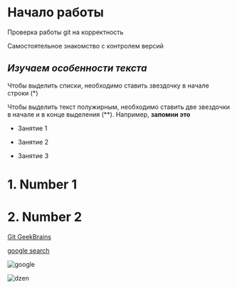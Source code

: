 # Начало работы 

Проверка работы git на корректность

Самостоятельное знакомство с контролем версий

## *Изучаем особенности текста*

Чтобы выделить списки, необходимо ставить звездочку в начале строки (*)

Чтобы выделить текст полужирным, необходимо ставить две звездочки в начале и в конце выделения (**). Например, **запомни это**

* Занятие 1

* Занятие 2

* Занятие 3


# 1. Number 1
# 2. Number 2

[Git GeekBrains](https://gb.ru/chapters/7836)

[google search](https://www.google.com/search?q=google&oq=google&aqs=chrome..69i57j0i131i433i512l3j69i65j69i60l2j69i65.1589j0j4&sourceid=chrome&ie=UTF-8)

![google](https://www.google.com/search?q=google&sxsrf=ALiCzsaYQIf51sZ2jCPCUFVFH9SVJaZiNw:1664313724894&source=lnms&tbm=isch&sa=X&ved=2ahUKEwi0zffi87X6AhUytYsKHR3fDcwQ_AUoA3oECAMQBQ&biw=1396&bih=685&dpr=1.38#imgrc=4ilZ3tQ-SgEkyM0)

![dzen](https://yandex.ru/images/?utm_source=main_stripe_big)


